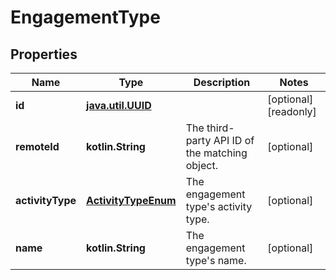 
# EngagementType

## Properties
Name | Type | Description | Notes
------------ | ------------- | ------------- | -------------
**id** | [**java.util.UUID**](java.util.UUID.md) |  |  [optional] [readonly]
**remoteId** | **kotlin.String** | The third-party API ID of the matching object. |  [optional]
**activityType** | [**ActivityTypeEnum**](ActivityTypeEnum.md) | The engagement type&#39;s activity type. |  [optional]
**name** | **kotlin.String** | The engagement type&#39;s name. |  [optional]



